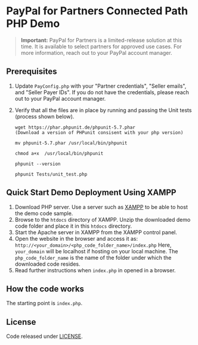 # PayPal for Partners Connected Path PHP Demo

> **Important:** PayPal for Partners is a limited-release solution at this time. It is available to select partners for approved use cases. For more information, reach out to your PayPal account manager.

## Prerequisites

1. Update `PayConfig.php` with your "Partner credentials", "Seller emails", and "Seller Payer IDs". If you do not have the credentials, please reach out to your PayPal account manager.
2. Verify that all the files are in place by running and passing the Unit tests (process shown below).

	```
	wget https://phar.phpunit.de/phpunit-5.7.phar 
	(Download a version of PHPunit consisent with your php version)

	mv phpunit-5.7.phar /usr/local/bin/phpunit

	chmod a+x  /usr/local/bin/phpunit

	phpunit --version 

	phpunit Tests/unit_test.php
	```

## Quick Start Demo Deployment Using XAMPP

1. Download PHP server.  Use a server such as [XAMPP](https://www.apachefriends.org/index.html) to be able to host the demo code sample.
2. Browse to the `htdocs` directory of XAMPP. Unzip the downloaded demo code folder and place it in this `htdocs` directory.
3. Start the Apache server in XAMPP from the XAMPP control panel.
4. Open the website in the browser and access it as: `http://<your_domain>/<php_code_folder_name>/index.php`
   Here, `your_domain` will be localhost if hosting on your local machine.
   The `php_code_folder_name` is the name of the folder under which the downloaded code resides.
5. Read further instructions when `index.php` in opened in a browser.

## How the code works

The starting point is `index.php`.

## License

Code released under [LICENSE](LICENSE.md).
